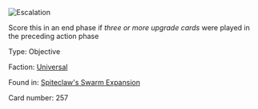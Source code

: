 
![Escalation](https://warhammerunderworlds.com/wp-content/uploads/sites/6/2018/02/257_ENG.png)

Score this in an end phase if <i>three or more upgrade cards</i> were played in the preceding action phase

Type: Objective

Faction: [Universal](/factions/universal.md)

Found in: [Spiteclaw's Swarm Expansion](/locations/spiteclaws-swarm-expansion.md)

Card number: 257
